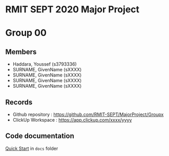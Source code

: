 # RMIT SEPT 2020 Major Project

# Group 00

## Members
* Haddara, Youssef (s3793336)
* SURNAME, GivenName (sXXXX)
* SURNAME, GivenName (sXXXX)
* SURNAME, GivenName (sXXXX)
* SURNAME, GivenName (sXXXX)

## Records

* Github repository : https://github.com/RMIT-SEPT/MajorProject/Groupx
* ClickUp Workspace : https://app.clickup.com/xxxx/yyyy


## Code documentation

[Quick Start](/docs/README.md) in `docs` folder
